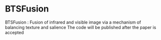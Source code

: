 # BTSFusion
BTSFusion : Fusion of infrared and visible image via a mechanism of balancing texture and salience
The code will be published after the paper is accepted
